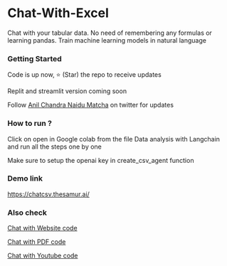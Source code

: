 # Chat-With-Excel

Chat with your tabular data. No need of remembering any formulas or learning pandas. Train machine learning models in natural language

### Getting Started

Code is up now, ⭐ (Star) the repo to receive updates

Replit and streamlit version coming soon

Follow [Anil Chandra Naidu Matcha](https://twitter.com/matchaman11) on twitter for updates

### How to run ? 

Click on open in Google colab from the file Data analysis with Langchain and run all the steps one by one

Make sure to setup the openai key in create_csv_agent function

### Demo link

https://chatcsv.thesamur.ai/

### Also check

[Chat with Website code](https://github.com/Anil-matcha/Website-to-Chatbot)

[Chat with PDF code](https://github.com/Anil-matcha/ChatPDF)

[Chat with Youtube code](https://github.com/Anil-matcha/Chat-Youtube)
